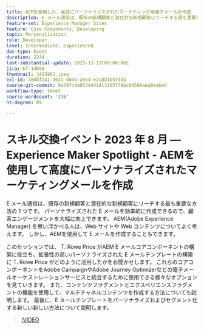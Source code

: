 ```yaml
---
title: AEMを使用した、高度にパーソナライズされたマーケティング用電子メールの作成
description: E メール通信は、既存の新規顧客と潜在的な新規顧客にリーチする最も重要な方法の 1 つです。 パーソナライズされた E メールを効率的に作成できるので、顧客エンゲージメントを大幅に向上できます。 AEM(Adobe Experience Manager) を思い浮かべる人は、Web サイトや Web コンテンツについてよく考えます。 しかし、AEMを使用して E メールを作成することもできます。
feature-set: Experience Manager Sites
feature: Core Components, Developing
topic: Personalization
role: Developer
level: Intermediate, Experienced
doc-type: Event
duration: 2244
last-substantial-update: 2023-12-11T00:00:00Z
jira: KT-14650
thumbnail: 3425982.jpeg
exl-id: 38ddf2a1-3631-4844-a9a4-e2c8d1b57dd3
source-git-commit: 9a297cda953d4414131657f9ac84580aea0eabeb
workflow-type: tm+mt
source-wordcount: '236'
ht-degree: 0%

---
```


# スキル交換イベント 2023 年 8 月 — Experience Maker Spotlight - AEMを使用して高度にパーソナライズされたマーケティングメールを作成

E メール通信は、既存の新規顧客と潜在的な新規顧客にリーチする最も重要な方法の 1 つです。 パーソナライズされた E メールを効率的に作成できるので、顧客エンゲージメントを大幅に向上できます。 AEM(Adobe Experience Manager) を思い浮かべる人は、Web サイトや Web コンテンツについてよく考えます。 しかし、AEMを使用して E メールを作成することもできます。

このセッションでは、 T. Rowe Price がAEM E メールコアコンポーネントの構築に役立ち、拡張性の高いパーソナライズされた E メールテンプレートの構築に T. Rowe Price がどのように活用したかをお聞かせします。 これらのコアコンポーネントをAdobe CampaignやAdobe Journey Optimizerなどの電子メールオーケストレーションサービスと統合するために使用できる様々なオプションを見ていきます。 また、コンテンツフラグメントとエクスペリエンスフラグメントの機能を使用して、マルチチャネルコンテンツを作成する方法についても説明します。 最後に、E メールテンプレートをパーソナライズおよびセグメント化する新しい新しい方法について説明します。

>[!VIDEO](https://video.tv.adobe.com/v/3425982/?learn=on)
